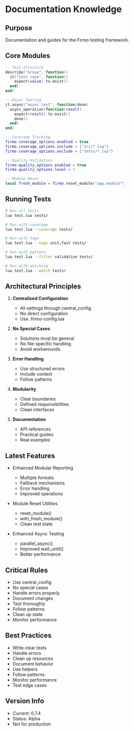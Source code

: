 # Documentation Knowledge

## Purpose
Documentation and guides for the Firmo testing framework.

## Core Modules
```lua
-- Test Structure
describe("Group", function()
  it("test case", function()
    expect(value).to.exist()
  end)
end)

-- Async Testing
it.async("async test", function(done)
  async_operation(function(result)
    expect(result).to.exist()
    done()
  end)
end)

-- Coverage Tracking
firmo.coverage_options.enabled = true
firmo.coverage_options.include = {"src/*.lua"}
firmo.coverage_options.exclude = {"tests/*.lua"}

-- Quality Validation
firmo.quality_options.enabled = true
firmo.quality_options.level = 3

-- Module Reset
local fresh_module = firmo.reset_module("app.module")
```

## Running Tests
```bash
# Run all tests
lua test.lua tests/

# Run with coverage
lua test.lua --coverage tests/

# Run with tags
lua test.lua --tags unit,fast tests/

# Run with pattern
lua test.lua --filter validation tests/

# Run with watching
lua test.lua --watch tests/
```

## Architectural Principles
1. **Centralized Configuration**
   - All settings through central_config
   - No direct configuration
   - Use .firmo-config.lua

2. **No Special Cases**
   - Solutions must be general
   - No file-specific handling
   - Avoid workarounds

3. **Error Handling**
   - Use structured errors
   - Include context
   - Follow patterns

4. **Modularity**
   - Clear boundaries
   - Defined responsibilities
   - Clean interfaces

5. **Documentation**
   - API references
   - Practical guides
   - Real examples

## Latest Features
- Enhanced Modular Reporting
  - Multiple formats
  - Fallback mechanisms
  - Error handling
  - Improved operations

- Module Reset Utilities
  - reset_module()
  - with_fresh_module()
  - Clean test state

- Enhanced Async Testing
  - parallel_async()
  - Improved wait_until()
  - Better performance

## Critical Rules
- Use central_config
- No special cases
- Handle errors properly
- Document changes
- Test thoroughly
- Follow patterns
- Clean up state
- Monitor performance

## Best Practices
- Write clear tests
- Handle errors
- Clean up resources
- Document behavior
- Use helpers
- Follow patterns
- Monitor performance
- Test edge cases

## Version Info
- Current: 0.7.4
- Status: Alpha
- Not for production